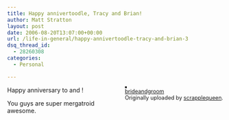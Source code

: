 ```yaml
---
title: Happy annivertoodle, Tracy and Brian!
author: Matt Stratton
layout: post
date: 2006-08-20T13:07:00+00:00
url: /life-in-general/happy-annivertoodle-tracy-and-brian-3
dsq_thread_id:
  - 28260308
categories:
  - Personal

---
```

<div style="float:right;margin-left:10px;margin-bottom:10px;">
  <a href="https://www.flickr.com/photos/scrapplequeen/36856513/" title="photo sharing"><img src="https://static.flickr.com/22/36856513_329eec65aa_m.jpg" alt="" style="border:solid 2px #000000;" /></a> <br /> <span style="font-size:.9em;margin-top:0;"> <a href="https://www.flickr.com/photos/scrapplequeen/36856513/">brideandgroom</a> <br /> Originally uploaded by <a href="https://www.flickr.com/people/scrapplequeen/">scrapplequeen</a>. </span>
</div>

Happy anniversary to and !

You guys are super mergatroid awesome.